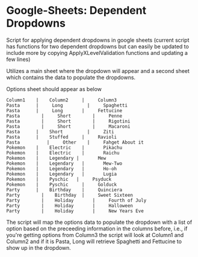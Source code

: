# Google-Sheets: Dependent Dropdowns
Script for applying dependent dropdowns in google sheets (current script has functions for two dependent dropdowns but can easily be updated to include more by copying ApplyXLevelValidation functions and updating a few lines)

Utilizes a main sheet where the dropdown will appear and a second sheet which contains the data to populate the dropdowns.

Options sheet should appear as below
```
Column1	   |    Column2		|     Column3
Pasta      |     Long		  |     Spaghetti
Pasta      |     Long 		|     Fettucine
Pasta	     |     Short		|     Penne
Pasta	     |     Short		|     Rigotini
Pasta   	 |     Short		|     Macaroni
Pasta      |   	Short		  |     Ziti
Pasta      |   	Stuffed		|     Ravioli
Pasta		   |     Other    |     Fahget About it
Pokemon    |    Electric	|	    Pikachu
Pokemon    |    Electric	|	    Raichu
Pokemon    |    Legendary |		  Mew
Pokemon    |    Legendary	|	    Mew-Two
Pokemon    |    Legendary	|	    Ho-oh
Pokemon    |    Legendary	|	    Lugia
Pokemon    |    Pyschic   |     Psyduck
Pokemon    |    Pyschic		|     Golduck
Party      |    Birthday	|     Quinciera
Party	     |    Birthday	|     Sweet Sixteen
Party	     |    Holiday		|     Fourth of July
Party	     |    Holiday		|     Halloween
Party	     |    Holiday		|     New Years Eve
```
The script will map the options data to populate the dropdown with a list of option based on the preceeding information in the columns before, i.e., if you're getting options from Column3 the script will look at Column1 and Column2 and if it is Pasta, Long will retrieve Spaghetti and Fettucine to show up in the dropdown.
